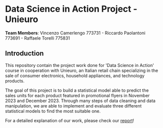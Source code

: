 # Data Science in Action Project - Unieuro

**Team Members**: Vincenzo Camerlengo 773731 - Riccardo Paolantoni 773691 - Raffaele Torelli 775831 

## Introduction
This repository contain the project work done for 'Data Science in Action' course in cooperation with Unieuro, an Italian retail chain specializing in the sale of consumer electronics, household appliances, and technology products.

The goal of this project is to build a statistical model able to predict the sales units for each product featured in promotional flyers in November 2023 and December 2023.
Through many steps of data cleaning and data manipulation, we are able to implement and evaluate three different statistical models to find the most suitable one. 

For a detailed explanation of our work, please check our [report](./Technical_Report.pdf)!
